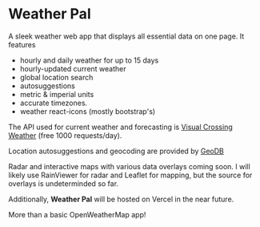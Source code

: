 # Weather Pal

A sleek weather web app that displays all essential data on one page. It features

- hourly and daily weather for up to 15 days
- hourly-updated current weather
- global location search
- autosuggestions
- metric & imperial units
- accurate timezones.
- weather react-icons (mostly bootstrap's)

The API used for current weather and forecasting is [Visual Crossing Weather](https://www.visualcrossing.com/) (free 1000 requests/day).

Location autosuggestions and geocoding are provided by [GeoDB](https://rapidapi.com/wirefreethought/api/geodb-cities)

Radar and interactive maps with various data overlays coming soon. I will likely use RainViewer for radar and Leaflet for mapping, but the source for overlays is undeterminded so far.

Additionally, **Weather Pal** will be hosted on Vercel in the near future.

More than a basic OpenWeatherMap app!
